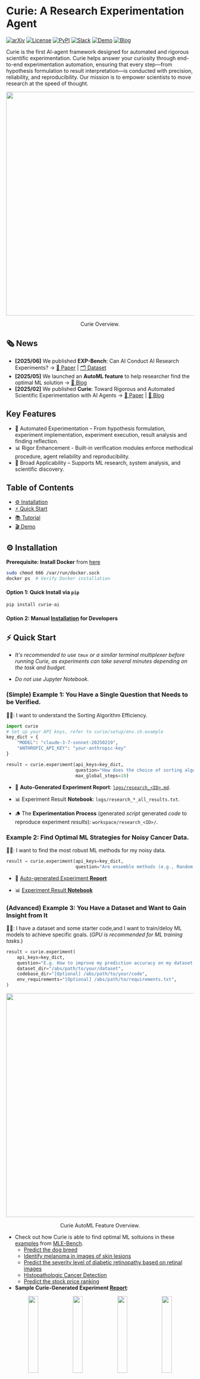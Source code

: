 # Curie: A Research Experimentation Agent 
<!-- # Curie: Automate Rigorous Scientific Experimentation -->

[![arXiv](https://img.shields.io/badge/arXiv-2502.16069-b31b1b.svg)](https://arxiv.org/abs/2502.16069)
[![License](https://img.shields.io/badge/license-Apache_2.0-blue)](LICENSE)
[![PyPI](https://img.shields.io/badge/PyPI-Install-blue)](https://pypi.org/project/curie-ai/)
[![Slack](https://img.shields.io/badge/Slack-Join%20Community-4A154B?logo=slack)](https://join.slack.com/t/just-curieous/shared_invite/zt-313elxhhy-hpEK5r9kX9Xv1Pfxzt9CJQ)
[![Demo](https://img.shields.io/badge/Demo-Live-green)](http://44.202.70.8:5000/)
[![Blog](https://img.shields.io/badge/Blog-Read%20More-orange)](https://www.just-curieous.com/)


Curie is the first AI-agent framework designed for automated and rigorous scientific experimentation. 
Curie helps answer your curiosity through end-to-end experimentation automation, ensuring that every step—from hypothesis formulation to result interpretation—is conducted with precision, reliability, and reproducibility.
Our mission is to empower scientists to move research at the speed of thought.

<p align="center">
  <img src="./docs/static/img/curie-overview.png" width="600px"/>
</p> 
<p align="center">Curie Overview.</p>


## 🗞️ News
- **[2025/06]** We published **EXP-Bench**: Can AI Conduct AI Research Experiments? → [📄 Paper](https://arxiv.org/abs/2505.24785) | [🗂️ Dataset](https://huggingface.co/datasets/Just-Curieous/EXP-Bench)
- **[2025/05]** We launched an **AutoML feature** to help researcher find the optimal ML solution → [📢 Blog](https://www.just-curieous.com/machine-learning/research/2025-05-27-automl-co-scientist.html)
- **[2025/02]** We published **Curie**: Toward Rigorous and Automated Scientific Experimentation with AI Agents → [📄 Paper](https://arxiv.org/abs/2502.16069) | [📰 Blog](https://www.just-curieous.com/)


## Key Features
- 🚀 Automated Experimentation – From hypothesis formulation, experiment implementation, experiment execution, result analysis and finding reflection.
- 📊 Rigor Enhancement - Built-in verification modules enforce methodical procedure, agent reliability and reproducibility.
- 🔬 Broad Applicability – Supports ML research, system analysis, and scientific discovery.


## Table of Contents 
- [⚙️ Installation](#-installation)
- [⚡ Quick Start](#-quick-start)
- [📚 Tutorial](#-tutorial)
- [🎬 Demo](#-demo-video)


## ⚙️ Installation
**Prerequisite: Install Docker** from [here](https://docs.docker.com/engine/install/ubuntu/)
   ```bash
   sudo chmod 666 /var/run/docker.sock
   docker ps  # Verify Docker installation
   ```

#### Option 1: Quick Install via `pip` 
```bash
pip install curie-ai
```

#### Option 2: Manual [Installation](./docs/installation.md) for Developers


## ⚡ Quick Start
- *It's recommended to use `tmux` or a similar terminal multiplexer before running Curie, as experiments can take several minutes depending on the task and budget.*

- *Do not use Jupyter Notebook.*

### (Simple) Example 1: You Have a Single Question that Needs to be Verified.

👩‍🎓: I want to understand the Sorting Algorithm Efficiency.

```python
import curie
# Set up your API keys, refer to curie/setup/env.sh.example
key_dict = {
    "MODEL": "claude-3-7-sonnet-20250219",
    "ANTHROPIC_API_KEY": "your-anthropic-key"
}

result = curie.experiment(api_keys=key_dict, 
                          question="How does the choice of sorting algorithm impact runtime performance across different input distributions?",
                          max_global_steps=10)

```
* 🧾 **Auto-Generated Experiment Report**: [`logs/research_<ID>.md`](./docs/example_logs/sorting_example/research_1748830453_20250602021413_iter1.md).

- 📊 Experiment Result **Notebook**: `logs/research_*_all_results.txt`.

- 🪵 The **Experimentation Process** (generated *script* generated *code* to reproduce experiment *results*): `workspace/research_<ID>/`.


### Example 2: Find Optimal ML Strategies for Noisy Cancer Data.
👩‍🎓: I want to find the most robust ML methods for my noisy data.

```python 
result = curie.experiment(api_keys=key_dict, 
                          question="Are ensemble methods (e.g., Random Forests, Gradient Boosting) more robust to added noise in the Breast Cancer Wisconsin dataset compared to linear models like Logistic Regression for a binary classification task?")
```

- 🧾 [Auto-generated Experiment **Report**](./docs/example_logs/noise_example/default_research_1748932907_20250603064147_iter1.md)

- 📊 [Experiment Result **Notebook**](./docs/example_logs/noise_example/default_research_1748932907_20250603064147_iter1_all_results.txt)

### (Advanced) Example 3: You Have a Dataset and Want to Gain Insight from It

👨‍🎓: I have a dataset and some starter code,and I want to train/deloy ML models to achieve specific goals. (*GPU is recommended for ML training tasks.*)

```python 
result = curie.experiment(
    api_keys=key_dict,
    question="E.g. How to improve my prediction accuracy on my dataset.",
    dataset_dir="/abs/path/to/your/dataset",
    codebase_dir="[Optional] /abs/path/to/your/code",
    env_requirements="[Optional] /abs/path/to/requirements.txt",
)
```  

<p align="center">
  <img src="./docs/static/img/exp-bench-mle-curie.drawio.png" width="600px"/>
</p> 
<p align="center">Curie AutoML Feature Overview.</p>

- Check out how Curie is able to find optimal ML soltuions in these [examples](./benchmark/mle_bench/) from [MLE-Bench](https://github.com/openai/mle-bench).
  - [Predict the dog breed](./benchmark/mle_bench/dog-breed-identification/)
  - [Identify melanoma in images of skin lesions](./benchmark/mle_bench/siim-isic-melanoma-classification/)
  - [Predict the severity level of diabetic retinopathy based on retinal images](./benchmark/mle_bench/aptos2019-blindness-detection/)
  - [Histopathologic Cancer Detection](./benchmark/mle_bench/histopathologic-cancer-detection/)
  - [Predict the stock price ranking](https://github.com/Just-Curieous/Curie-Use-Cases/tree/main/stock_prediction)
- **Sample Curie-Generated Experiment [Report](./benchmark/mle_bench/aptos2019-blindness-detection/report.pdf)**:

<p align="center">
<img src="benchmark/mle_bench/aptos2019-blindness-detection/report-fig/output-1.png" width="23%"/>
<img src="benchmark/mle_bench/aptos2019-blindness-detection/report-fig/output-2.png" width="23%"/>
<img src="benchmark/mle_bench/aptos2019-blindness-detection/report-fig/output-3.png" width="23%"/>
<img src="benchmark/mle_bench/aptos2019-blindness-detection/report-fig/output-4.png" width="23%"/>
</p> 

Check out more **Machine Learning Use Cases** [here](https://github.com/Just-Curieous/Curie-Use-Cases). 

## 📚 Tutorial 
- [How to use Curie to answer your curiosity (with a concrete example)?](./docs/tutorial-beginer.md)

## 🎬 Demo Video 

<div align="center">

[![Demo Video](https://img.youtube.com/vi/Qn_T5mm2OP4/0.jpg)](https://www.youtube.com/watch?v=Qn_T5mm2OP4)

</div>

<p align="center">
  <em>Curie Overview & Demo.</em>
</p>



## 📜 Citation  
If you use Curie in a research paper, please cite our work:

```bib
@article{kon2025expbenchaiconductai,
      title={EXP-Bench: Can AI Conduct AI Research Experiments?}, 
      author={Patrick Tser Jern Kon and Jiachen Liu and Xinyi Zhu and Qiuyi Ding and Jingjia Peng and Jiarong Xing and Yibo Huang and Yiming Qiu and Jayanth Srinivasa and Myungjin Lee and Mosharaf Chowdhury and Matei Zaharia and Ang Chen},
      journal={arXiv preprint 2505.24785}
      year={2025},
}
```

```bib
@article{kon2025curie,
  title={Curie: Toward rigorous and automated scientific experimentation with ai agents},
  author={Kon, Patrick Tser Jern and Liu, Jiachen and Ding, Qiuyi and Qiu, Yiming and Yang, Zhenning and Huang, Yibo and Srinivasa, Jayanth and Lee, Myungjin and Chowdhury, Mosharaf and Chen, Ang},
  journal={arXiv preprint arXiv:2502.16069},
  year={2025}
}
```


## Community and Support

- [GitHub Issues](https://github.com/Just-Curieous/curie/issues) - Report bugs or request features
- [Schedule a Meeting with Us](https://calendly.com/amberljc/30min) - Get help from our team
- [Join our Slack Community](https://join.slack.com/t/just-curieous/shared_invite/zt-313elxhhy-hpEK5r9kX9Xv1Pfxzt9CJQ)

## License

This project is licensed under the Apache 2.0 License - see the [LICENSE](LICENSE) file for details.